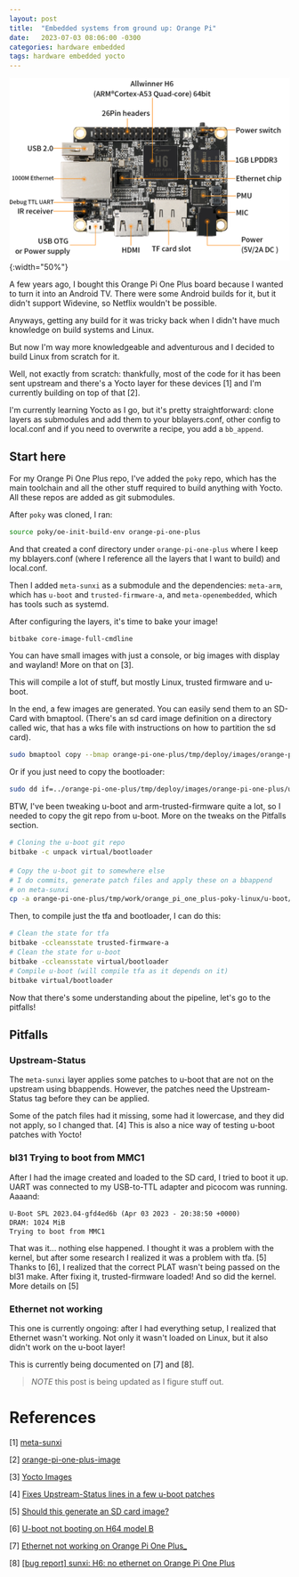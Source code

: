 ```yaml
---
layout: post
title:  "Embedded systems from ground up: Orange Pi"
date:   2023-07-03 08:06:00 -0300
categories: hardware embedded
tags: hardware embedded yocto
---
```


![orange pi one plus](/assets/img/orangepi.png){:width="50%"}

A few years ago, I bought this Orange Pi One Plus board because I wanted to turn it into an Android TV. There were 
some Android builds for it, but it didn't support Widevine, so Netflix wouldn't be possible. 

Anyways, getting any build for it was tricky back when I didn't have much knowledge on build systems and Linux.

But now I'm way more knowledgeable and adventurous and I decided to build Linux from scratch for it.

Well, not exactly from scratch: thankfully, most of the code for it has been sent upstream and there's a Yocto layer for
these devices [1] and I'm currently building on top of that [2].

I'm currently learning Yocto as I go, but it's pretty straightforward: clone layers as submodules and add them to your
bblayers.conf, other config to local.conf and if you need to overwrite a recipe, you add a `bb_append`. 

## Start here

For my Orange Pi One Plus repo, I've added the `poky` repo, which has the main toolchain and all the other stuff required to build anything with Yocto. All these repos are added as git submodules. 

After `poky` was cloned, I ran:

```sh
source poky/oe-init-build-env orange-pi-one-plus
```

And that created a conf directory under `orange-pi-one-plus` where I keep my bblayers.conf (where I reference all the layers that I want to build) and local.conf. 

Then I added `meta-sunxi` as a submodule and the dependencies: `meta-arm`, which has `u-boot` and `trusted-firmware-a`, and `meta-openembedded`, which has tools such as systemd.

After configuring the layers, it's time to bake your image! 

```sh
bitbake core-image-full-cmdline
```

You can have small images with just a console, or big images with display and wayland! More on that on [3].

This will compile a lot of stuff, but mostly Linux, trusted firmware and u-boot. 

In the end, a few images are generated. You can easily send them to an SD-Card with bmaptool. (There's an sd card image definition on a directory called wic, that has a wks file with instructions on how to partition the sd card). 

```sh
sudo bmaptool copy --bmap orange-pi-one-plus/tmp/deploy/images/orange-pi-one-plus/core-image-full-cmdline-orange-pi-one-plus.rootfs.wic.bmap orange-pi-one-plus/tmp/deploy/images/orange-pi-one-plus/core-image-full-cmdline-orange-pi-one-plus.rootfs.wic.gz /dev/sdX
```

Or if you just need to copy the bootloader: 

```sh
sudo dd if=../orange-pi-one-plus/tmp/deploy/images/orange-pi-one-plus/u-boot-sunxi-with-spl.bin of=/dev/sdb bs=1024 seek=8
```

BTW, I've been tweaking u-boot and arm-trusted-firmware quite a lot, so I needed to copy the git repo from u-boot. More on the tweaks on the Pitfalls section.

```sh
# Cloning the u-boot git repo
bitbake -c unpack virtual/bootloader

# Copy the u-boot git to somewhere else
# I do commits, generate patch files and apply these on a bbappend 
# on meta-sunxi
cp -a orange-pi-one-plus/tmp/work/orange_pi_one_plus-poky-linux/u-boot/1_2023.04-r0/git/ ../u-boot
```

Then, to compile just the tfa and bootloader, I can do this: 

```sh
# Clean the state for tfa
bitbake -ccleansstate trusted-firmware-a
# Clean the state for u-boot
bitbake -ccleansstate virtual/bootloader
# Compile u-boot (will compile tfa as it depends on it)
bitbake virtual/bootloader
```

Now that there's some understanding about the pipeline, let's go to the pitfalls! 

## Pitfalls

### Upstream-Status

The `meta-sunxi` layer applies some patches to u-boot that are not on the upstream using bbappends. However, the patches need the Upstream-Status tag before they can be applied. 

Some of the patch files had it missing, some had it lowercase, and they did not apply, so I changed that. [4] This is also a nice way of testing u-boot patches with Yocto! 

### bl31 Trying to boot from MMC1

After I had the image created and loaded to the SD card, I tried to boot it up. UART was connected to my USB-to-TTL adapter and picocom was running. Aaaand:

```
U-Boot SPL 2023.04-gfd4ed6b (Apr 03 2023 - 20:38:50 +0000)
DRAM: 1024 MiB
Trying to boot from MMC1
```

That was it... nothing else happened. I thought it was a problem with the kernel, but after some research I realized it was a problem with tfa. [5] Thanks to [6], I realized that the correct PLAT wasn't being passed on the 
bl31 make. After fixing it, trusted-firmware loaded! And so did the kernel. More details on [5]

### Ethernet not working

This one is currently ongoing: after I had everything setup, I realized that Ethernet wasn't working. Not only it wasn't loaded on Linux, but it also didn't work on the u-boot layer! 

This is currently being documented on [7] and [8].
 

> *_NOTE_* this post is being updated as I figure stuff out.

# References 

\[1] [meta-sunxi](https://github.com/linux-sunxi/meta-sunxi)

\[2] [orange-pi-one-plus-image](https://github.com/retpolanne/orange-pi-one-plus-image)

\[3] [Yocto Images](https://docs.yoctoproject.org/ref-manual/images.html)

\[4] [Fixes Upstream-Status lines in a few u-boot patches](https://github.com/linux-sunxi/meta-sunxi/commit/441baea0ef74bd5f81392102de782ca81898b83d)

\[5] [Should this generate an SD card image?](https://github.com/linux-sunxi/meta-sunxi/issues/386)

\[6] [U-boot not booting on H64 model B](https://forum.pine64.org/showthread.php?tid=15653)

\[7] [Ethernet not working on Orange Pi One Plus_](https://github.com/linux-sunxi/meta-sunxi/issues/387)

\[8] [[bug report] sunxi: H6: no ethernet on Orange Pi One Plus](https://lore.kernel.org/u-boot/d0427cea18fad6e36537931962fa5070b084045e.camel@collabora.com/T/#t)
